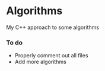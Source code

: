 # Algorithms

My C++ approach to some algorithms

### To do

+ Properly comment out all files
+ Add more algorithms
